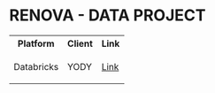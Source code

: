 # RENOVA - DATA PROJECT

<table>
        <tr>
            <th>Platform</th>
            <th>Client</th>
            <th>Link</th>
        </tr>
        <tr>
            <td>Databricks</td>
            <td>YODY</td>
<td> 

[Link](https://github.com/renova-cloud/renova-data/tree/main/databricks/yody) 
</td>
        </tr>
</table>


